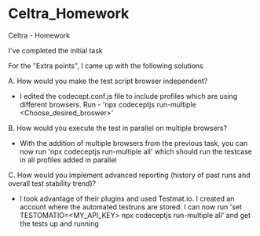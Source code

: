 # Celtra_Homework
Celtra - Homework

I've completed the initial task

For the "Extra points", I came up with the following solutions

A. How would you make the test script browser independent?

  - I edited the codecept.conf.js file to include profiles which are using different browsers. Run - 'npx codeceptjs run-multiple <Choose_desired_broswer>'

B. How would you execute the test in parallel on multiple browsers?

  - With the addition of multiple browsers from the previous task, you can now run 'npx codeceptjs run-multiple all' which should run the testcase in all profiles added in parallel

C. How would you implement advanced reporting (history of past runs and overall test stability
trend)?

  - I took advantage of their plugins and used Testmat.io. I created an account where the automated testruns are stored. I can now run 'set TESTOMATIO=<MY_API_KEY> npx codeceptjs run-multiple all' and get the tests up and running

